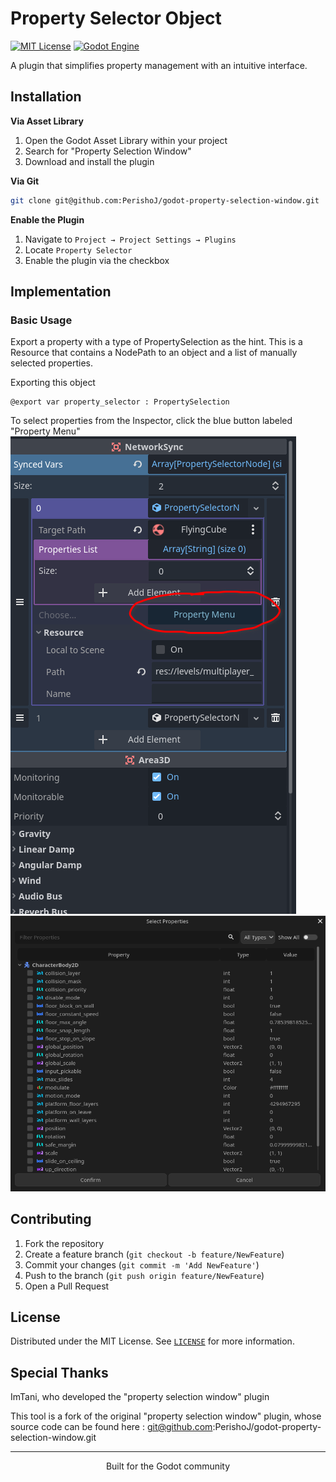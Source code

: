 # Property Selector Object

<div align="center>

![Logo](https://repository-images.githubusercontent.com/877038276/e09cc1b7-e4d1-48bd-b122-930ba0f19fa1)

[![MIT License](https://img.shields.io/badge/License-MIT-blue.svg)](LICENSE)
[![Godot Engine](https://img.shields.io/badge/Godot-v4.2+-blue)](https://godotengine.org/)

A plugin that simplifies property management with an intuitive interface.



## Installation

**Via Asset Library**
1. Open the Godot Asset Library within your project
2. Search for "Property Selection Window"
3. Download and install the plugin

**Via Git**
```bash
git clone git@github.com:PerishoJ/godot-property-selection-window.git
```

**Enable the Plugin**
1. Navigate to `Project → Project Settings → Plugins`
2. Locate `Property Selector`
3. Enable the plugin via the checkbox

## Implementation

### Basic Usage
Export a property with a type of PropertySelection as the hint.
This is a Resource that contains a NodePath to an object and a list
of manually selected properties.

Exporting this object 
```gdscript
@export var property_selector : PropertySelection
```

To select properties from the Inspector, click the blue button labeled "Property Menu"
![Inspector Integration](docs/media/property-selector-node-inspector.png)
![Property Selection Window Preview](docs/media/window-preview.png)

## Contributing

1. Fork the repository
2. Create a feature branch (`git checkout -b feature/NewFeature`)
3. Commit your changes (`git commit -m 'Add NewFeature'`)
4. Push to the branch (`git push origin feature/NewFeature`)
5. Open a Pull Request

## License

Distributed under the MIT License. See [`LICENSE`](LICENSE) for more information.

## Special Thanks

ImTani, who developed the "property selection window" plugin

This tool is a fork of the original "property selection window" plugin, whose source code can be found here : git@github.com:PerishoJ/godot-property-selection-window.git

---

<div align="center">
Built for the Godot community
</div>
